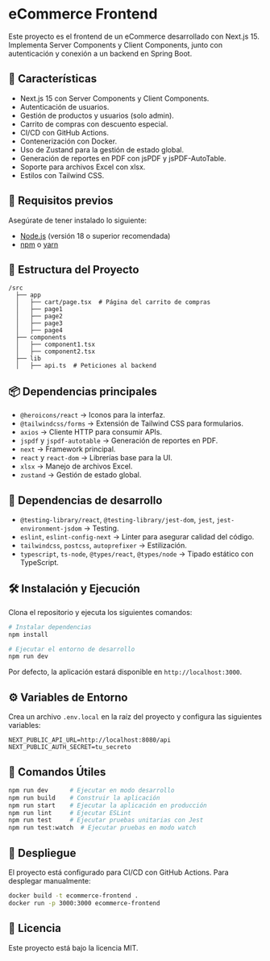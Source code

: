 # eCommerce Frontend

Este proyecto es el frontend de un eCommerce desarrollado con Next.js 15. Implementa Server Components y Client Components, junto con autenticación y conexión a un backend en Spring Boot.

## 🚀 Características
- Next.js 15 con Server Components y Client Components.
- Autenticación de usuarios.
- Gestión de productos y usuarios (solo admin).
- Carrito de compras con descuento especial.
- CI/CD con GitHub Actions.
- Contenerización con Docker.
- Uso de Zustand para la gestión de estado global.
- Generación de reportes en PDF con jsPDF y jsPDF-AutoTable.
- Soporte para archivos Excel con xlsx.
- Estilos con Tailwind CSS.

## 📌 Requisitos previos
Asegúrate de tener instalado lo siguiente:
- [Node.js](https://nodejs.org/) (versión 18 o superior recomendada)
- [npm](https://www.npmjs.com/) o [yarn](https://yarnpkg.com/)

## 📂 Estructura del Proyecto
```
/src
  ├── app
  │   ├── cart/page.tsx  # Página del carrito de compras
  │   ├── page1
  │   ├── page2
  │   ├── page3
  │   ├── page4
  ├── components
  │   ├── component1.tsx
  │   ├── component2.tsx
  ├── lib
  │   ├── api.ts  # Peticiones al backend
```

## 📦 Dependencias principales
- `@heroicons/react` → Iconos para la interfaz.
- `@tailwindcss/forms` → Extensión de Tailwind CSS para formularios.
- `axios` → Cliente HTTP para consumir APIs.
- `jspdf` y `jspdf-autotable` → Generación de reportes en PDF.
- `next` → Framework principal.
- `react` y `react-dom` → Librerías base para la UI.
- `xlsx` → Manejo de archivos Excel.
- `zustand` → Gestión de estado global.

## 🔧 Dependencias de desarrollo
- `@testing-library/react`, `@testing-library/jest-dom`, `jest`, `jest-environment-jsdom` → Testing.
- `eslint`, `eslint-config-next` → Linter para asegurar calidad del código.
- `tailwindcss`, `postcss`, `autoprefixer` → Estilización.
- `typescript`, `ts-node`, `@types/react`, `@types/node` → Tipado estático con TypeScript.

## 🛠 Instalación y Ejecución
Clona el repositorio y ejecuta los siguientes comandos:
```bash
# Instalar dependencias
npm install

# Ejecutar el entorno de desarrollo
npm run dev
```
Por defecto, la aplicación estará disponible en `http://localhost:3000`.

## ⚙️ Variables de Entorno
Crea un archivo `.env.local` en la raíz del proyecto y configura las siguientes variables:
```
NEXT_PUBLIC_API_URL=http://localhost:8080/api
NEXT_PUBLIC_AUTH_SECRET=tu_secreto
```

## 📜 Comandos Útiles
```bash
npm run dev      # Ejecutar en modo desarrollo
npm run build    # Construir la aplicación
npm run start    # Ejecutar la aplicación en producción
npm run lint     # Ejecutar ESLint
npm run test     # Ejecutar pruebas unitarias con Jest
npm run test:watch  # Ejecutar pruebas en modo watch
```

## 🚀 Despliegue
El proyecto está configurado para CI/CD con GitHub Actions. Para desplegar manualmente:
```bash
docker build -t ecommerce-frontend .
docker run -p 3000:3000 ecommerce-frontend
```

## 📄 Licencia
Este proyecto está bajo la licencia MIT.

